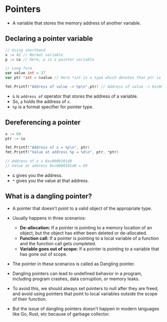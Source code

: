# Pointers

- A variable that stores the memory address of another variable.

## Declaring a pointer variable

```go
// Using shorthand
x := 42 // Normal variable
p := &x // Here, p is a pointer variable

// Long form
var value int = 37
var ptr *int = &value // Here *int is a type which denotes that ptr is a pointer type

fmt.Printf("Address of value -> %p\n",ptr) // Address of value -> 0xc0000101d0
```

- `&` is `address of` operator that stores the address of a variable.
- So, `p` holds the address of `x`.
- `%p` is a format specifier for pointer type.

## Dereferencing a pointer

```go
x := 69
ptr := &x

fmt.Printf("Address of x = %p\n", ptr)
fmt.Printf("Value at address %p = %d\n", ptr, *ptr)

// Address of x = 0xc0000101d0
// Value at address 0xc0000101d0 = 69
```

- `&` gives you the address.
- `*` gives you the value at that address.

## What is a dangling pointer?

- A pointer that doesn't point to a valid object of the appropriate type.
- Usually happens in three scenarios:

  - **De-allocation:** If a pointer is pointing to a memory location of an object, but the object has either been deleted or de-allocated.
  - **Function call:** If a pointer is pointing to a local variable of a function and the function call gets completed.
  - **Variable goes out of scope:** If a pointer is pointing to a variable that has gone out of scope.

- The pointer in these scenarios is called as Dangling pointer.
- Dangling pointers can lead to undefined behavior in a program, including program crashes, data corruption, or memory leaks.
- To avoid this, we should always set pointers to null after they are freed, and avoid using pointers that point to local variables outside the scope of their function.
- But the issue of dangling pointers doesn't happen in modern languages like Go, Rust, etc because of garbage collector.
